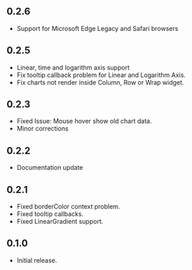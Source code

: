 ## 0.2.6
* Support for Microsoft Edge Legacy and Safari browsers

## 0.2.5
* Linear, time and logarithm axis support
* Fix tooltip callback problem for Linear and Logarithm Axis.
* Fix charts not render inside Column, Row or Wrap widget.

## 0.2.3
* Fixed Issue: Mouse hover show old chart data.
* Minor corrections

## 0.2.2
* Documentation update

## 0.2.1

* Fixed borderColor context problem.
* Fixed tooltip callbacks.
* Fixed LinearGradient support.

## 0.1.0

* Initial release.
